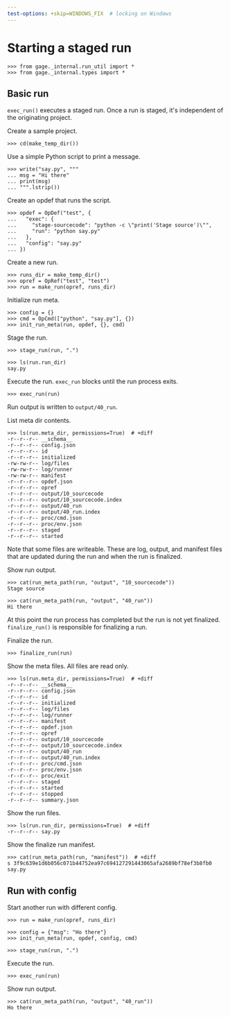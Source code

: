 ```yaml
---
test-options: +skip=WINDOWS_FIX  # locking on Windows
---
```


# Starting a staged run

    >>> from gage._internal.run_util import *
    >>> from gage._internal.types import *

## Basic run

`exec_run()` executes a staged run. Once a run is staged, it's
independent of the originating project.

Create a sample project.

    >>> cd(make_temp_dir())

Use a simple Python script to print a message.

    >>> write("say.py", """
    ... msg = "Hi there"
    ... print(msg)
    ... """.lstrip())

Create an opdef that runs the script.

    >>> opdef = OpDef("test", {
    ...   "exec": {
    ...     "stage-sourcecode": "python -c \"print('Stage source')\"",
    ...     "run": "python say.py"
    ...   },
    ...   "config": "say.py"
    ... })

Create a new run.

    >>> runs_dir = make_temp_dir()
    >>> opref = OpRef("test", "test")
    >>> run = make_run(opref, runs_dir)

Initialize run meta.

    >>> config = {}
    >>> cmd = OpCmd(["python", "say.py"], {})
    >>> init_run_meta(run, opdef, {}, cmd)

Stage the run.

    >>> stage_run(run, ".")

    >>> ls(run.run_dir)
    say.py

Execute the run. `exec_run` blocks until the run process exits.

    >>> exec_run(run)

Run output is written to `output/40_run`.

List meta dir contents.

    >>> ls(run.meta_dir, permissions=True)  # +diff
    -r--r--r-- __schema__
    -r--r--r-- config.json
    -r--r--r-- id
    -r--r--r-- initialized
    -rw-rw-r-- log/files
    -rw-rw-r-- log/runner
    -rw-rw-r-- manifest
    -r--r--r-- opdef.json
    -r--r--r-- opref
    -r--r--r-- output/10_sourcecode
    -r--r--r-- output/10_sourcecode.index
    -r--r--r-- output/40_run
    -r--r--r-- output/40_run.index
    -r--r--r-- proc/cmd.json
    -r--r--r-- proc/env.json
    -r--r--r-- staged
    -r--r--r-- started

Note that some files are writeable. These are log, output, and manifest
files that are updated during the run and when the run is finalized.

Show run output.

    >>> cat(run_meta_path(run, "output", "10_sourcecode"))
    Stage source

    >>> cat(run_meta_path(run, "output", "40_run"))
    Hi there

At this point the run process has completed but the run is not yet
finalized. `finalize_run()` is responsible for finalizing a run.

Finalize the run.

    >>> finalize_run(run)

Show the meta files. All files are read only.

    >>> ls(run.meta_dir, permissions=True)  # +diff
    -r--r--r-- __schema__
    -r--r--r-- config.json
    -r--r--r-- id
    -r--r--r-- initialized
    -r--r--r-- log/files
    -r--r--r-- log/runner
    -r--r--r-- manifest
    -r--r--r-- opdef.json
    -r--r--r-- opref
    -r--r--r-- output/10_sourcecode
    -r--r--r-- output/10_sourcecode.index
    -r--r--r-- output/40_run
    -r--r--r-- output/40_run.index
    -r--r--r-- proc/cmd.json
    -r--r--r-- proc/env.json
    -r--r--r-- proc/exit
    -r--r--r-- staged
    -r--r--r-- started
    -r--r--r-- stopped
    -r--r--r-- summary.json

Show the run files.

    >>> ls(run.run_dir, permissions=True)  # +diff
    -r--r--r-- say.py

Show the finalize run manifest.

    >>> cat(run_meta_path(run, "manifest"))  # +diff
    s 3f9c639e1d6b056c071b44752ea97c694127291443065afa2689bf78ef3b8fb0 say.py

## Run with config

Start another run with different config.

    >>> run = make_run(opref, runs_dir)

    >>> config = {"msg": "Ho there"}
    >>> init_run_meta(run, opdef, config, cmd)

    >>> stage_run(run, ".")

Execute the run.

    >>> exec_run(run)

Show run output.

    >>> cat(run_meta_path(run, "output", "40_run"))
    Ho there
